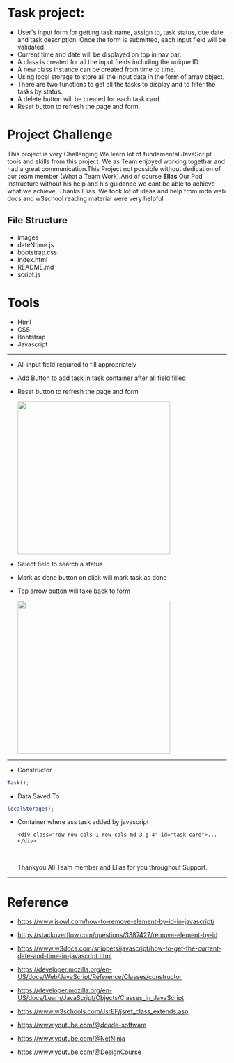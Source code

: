 
# Task project: 

- User's input form for getting task name, assign to, task status, due date and task description.
Once the form is submitted, each input field will be validated. 
- Current time and date will be displayed on top in nav bar.
- A class is created for all the input fields including the unique ID.
- A new class instance can be created from time to time.
- Using local storage to store all the input data in the form of array object. 
- There are two functions to get all the tasks to display and to filter the tasks by status. 
- A delete button will be created for each task card.
- Reset button to refresh the page and form

#  Project Challenge

<p> This project is very Challenging We learn lot of fundamental JavaScript  tools and skills from this project. We as Team enjoyed working togethar and had a great communication.This Project not possible without dedication of our team member (What a Team Work).And of course <strong>Elias</strong> Our Pod Instructure without his help and his guidance we cant be able to achieve what we achieve. Thanks Elias.
 We took lot of ideas  and help from mdn web docs and w3school reading material were very helpful<p>

## File Structure
- images
- dateNtime.js
- bootstrap.css
- index.html
- README.md
- script.js


# Tools
* Html
* CSS
* Bootstrap
* Javascript

<hr>

- All input field required to fill appropriately
- Add Button to add task in task container after all field filled

- Reset button to refresh the page and form

  <img src="./images/form.png" width="350" >
- Select field to search a status
- Mark as done button on click will mark task as done 
- Top arrow button will take back to form

  <img src="./images/task.png" width="350" >

<hr>

- Constructor

```javascript
Task();
```
* Data Saved To
```javascript
localStorage();
```

- Container where ass task added by javascript

      <div class="row row-cols-1 row-cols-md-3 g-4" id="task-card">... </div>

   <br>     
          
   <p>Thankyou All Team member and Elias for you throughout Support. <p>       

<hr>

# Reference
- https://www.jsowl.com/how-to-remove-element-by-id-in-javascript/

- https://stackoverflow.com/questions/3387427/remove-element-by-id

- https://www.w3docs.com/snippets/javascript/how-to-get-the-current-date-and-time-in-javascript.html

- https://developer.mozilla.org/en-US/docs/Web/JavaScript/Reference/Classes/constructor

- https://developer.mozilla.org/en-US/docs/Learn/JavaScript/Objects/Classes_in_JavaScript

- https://www.w3schools.com/JsrEF/jsref_class_extends.asp

- https://www.youtube.com/@dcode-software

- https://www.youtube.com/@NetNinja

- https://www.youtube.com/@DesignCourse


